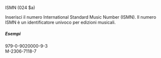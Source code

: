 ISMN (024 $a)

 Inserisci il numero International Standard Music Number (ISMN). Il numero ISMN è un identificatore univoco per edizioni musicali.  
  
##### Esempi  
979-0-9020000-9-3  
M-2306-7118-7 